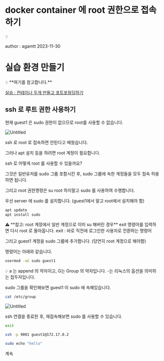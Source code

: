 # docker container 에 root 권한으로 접속하기

<aside>
💡

author : agamtt 2023-11-30

</aside>

# 실습 환경 만들기

<aside>
💡 **여기를 참고합니다.**

[실습 : 컨테이너 두개 만들고 포트포워딩하기](%E1%84%89%E1%85%B5%E1%86%AF%E1%84%89%E1%85%B3%E1%86%B8%20%E1%84%8F%E1%85%A5%E1%86%AB%E1%84%90%E1%85%A6%E1%84%8B%E1%85%B5%E1%84%82%E1%85%A5%20%E1%84%83%E1%85%AE%E1%84%80%E1%85%A2%20%E1%84%86%E1%85%A1%E1%86%AB%E1%84%83%E1%85%B3%E1%86%AF%E1%84%80%E1%85%A9%20%E1%84%91%E1%85%A9%E1%84%90%E1%85%B3%E1%84%91%E1%85%A9%E1%84%8B%E1%85%AF%E1%84%83%E1%85%B5%E1%86%BC%E1%84%92%E1%85%A1%E1%84%80%E1%85%B5%20995d9cf49347438e9eaa9ecc47cac664.md)

</aside>

## ssh 로 루트 권한 사용하기

현재 guest1 은 sudo 권한이 없으므로 root를 사용할 수 없습니다.

![Untitled](Untitled%20222.png)

ssh 로 root 로 접속하면 안된다고 배웠습니다.

그러나 apt 설치 등을 하려면 root 계정이 필요합니다.

ssh 로 어떻게 root 를 사용할 수 있을까요?

그것은 일반유저를 sudo 그룹 포함시킨 후, sudo 그룹에 속한 계정들을 모두 접속 허용하면 됩니다.

그리고 root 권한명령은 su root 하지말고 sudo 를 사용하여 수행합니다.

우선 server 에 sudo 를 설치합니다. (guest1에서 말고 root에서 설치해야 함) 

```bash
apt update
apt install sudo
```

<aside>
⚠️ **참고: root 계정에서 일반 계정으로 이미 su 해버린 경우**
exit 명령어를 입력하면 다시 root 로 돌아옵니다.
exit : 바로 직전에 로그인한 사용자로 전환하는 명령어

</aside>

그리고 guest1 계정을 sudo 그룹에 추가합니다. (당연히 root 계정으로 해야함)

명령어는 아래와 같습니다.

```bash
usermod -aG sudo guest1
```

<aside>
💡 a 는 append 의 약자이고, G는 Group 의 약자입니다.
-는 리눅스의 옵션을 의미하는 접두자입니다.

</aside>

sudo 그룹을 확인해보면 guest1 이 sudo 에 속해있습니다.

```bash
cat /etc/group
```

![Untitled](Untitled%20223.png)

ssh 연결을 종료한 후, 재접속해보면 sudo 를 사용할 수 있습니다.

```bash
exit

ssh -p 9001 guest1@172.17.0.2

sudo echo "hello"
```

계속